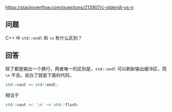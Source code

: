 <https://stackoverflow.com/questions/213907/c-stdendl-vs-n>

## 问题

C++ 中 `std::endl` 和 `\n` 有什么区别？

## 回答

除了都是输出一个换行，两者唯一的区别是，`std::endl` 可以刷新输出缓冲区，而 `\n` 不会。说白了就是下面的代码，

```c++
std::cout << std::endl;
```
相当于

```c++
std::cout << '\n' << std::flush;
```
